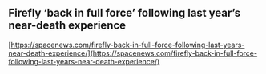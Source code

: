 ## Firefly ‘back in full force’ following last year’s near-death experience
  
  [https://spacenews.com/firefly-back-in-full-force-following-last-years-near-death-experience/](https://spacenews.com/firefly-back-in-full-force-following-last-years-near-death-experience/)